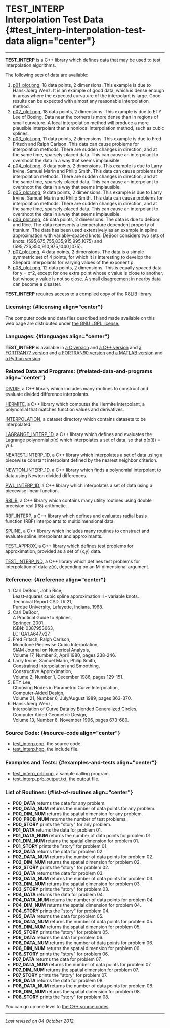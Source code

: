 TEST\_INTERP\
Interpolation Test Data {#test_interp-interpolation-test-data align="center"}
=======================

------------------------------------------------------------------------

**TEST\_INTERP** is a C++ library which defines data that may be used to
test interpolation algorithms.

The following sets of data are available:

1.  [p01\_plot.png](p01_plot.png), 18 data points, 2 dimensions. This
    example is due to Hans-Joerg Wenz. It is an example of good data,
    which is dense enough in areas where the expected curvature of the
    interpolant is large. Good results can be expected with almost any
    reasonable interpolation method.
2.  [p02\_plot.png](p02_plot.png), 18 data points, 2 dimensions. This
    example is due to ETY Lee of Boeing. Data near the corners is more
    dense than in regions of small curvature. A local interpolation
    method will produce a more plausible interpolant than a nonlocal
    interpolation method, such as cubic splines.
3.  [p03\_plot.png](p03_plot.png), 11 data points, 2 dimensions. This
    example is due to Fred Fritsch and Ralph Carlson. This data can
    cause problems for interpolation methods. There are sudden changes
    in direction, and at the same time, sparsely-placed data. This can
    cause an interpolant to overshoot the data in a way that seems
    implausible.
4.  [p04\_plot.png](p04_plot.png), 8 data points, 2 dimensions. This
    example is due to Larry Irvine, Samuel Marin and Philip Smith. This
    data can cause problems for interpolation methods. There are sudden
    changes in direction, and at the same time, sparsely-placed data.
    This can cause an interpolant to overshoot the data in a way that
    seems implausible.
5.  [p05\_plot.png](p05_plot.png), 9 data points, 2 dimensions. This
    example is due to Larry Irvine, Samuel Marin and Philip Smith. This
    data can cause problems for interpolation methods. There are sudden
    changes in direction, and at the same time, sparsely-placed data.
    This can cause an interpolant to overshoot the data in a way that
    seems implausible.
6.  [p06\_plot.png](p06_plot.png), 49 data points, 2 dimensions. The
    data is due to deBoor and Rice. The data represents a temperature
    dependent property of titanium. The data has been used extensively
    as an example in spline approximation with variably-spaced knots.
    DeBoor considers two sets of knots: (595,675,755,835,915,995,1075)
    and (595,725,850,910,975,1040,1075).
7.  [p07\_plot.png](p07_plot.png), 4 data points, 2 dimensions. The data
    is a simple symmetric set of 4 points, for which it is interesting
    to develop the Shepard interpolants for varying values of the
    exponent p.
8.  [p08\_plot.png](p08_plot.png), 12 data points, 2 dimensions. This is
    equally spaced data for y = x\^2, except for one extra point whose x
    value is close to another, but whose y value is not so close. A
    small disagreement in nearby data can become a disaster.

**TEST\_INTERP** requires access to a compiled copy of the R8LIB
library.

### Licensing: {#licensing align="center"}

The computer code and data files described and made available on this
web page are distributed under [the GNU LGPL
license.](../../txt/gnu_lgpl.txt)

### Languages: {#languages align="center"}

**TEST\_INTERP** is available in [a C
version](../../c_src/test_interp/test_interp.html) and [a C++
version](../../cpp_src/test_interp/test_interp.html) and [a FORTRAN77
version](../../f77_src/test_interp/test_interp.html) and [a FORTRAN90
version](../../f_src/test_interp/test_interp.html) and [a MATLAB
version](../../m_src/test_interp/test_interp.html) and [a Python
version](../../py_src/test_interp/test_interp.html).

### Related Data and Programs: {#related-data-and-programs align="center"}

[DIVDIF](../../cpp_src/divdif/divdif.html), a C++ library which includes
many routines to construct and evaluate divided difference interpolants.

[HERMITE](../../cpp_src/hermite/hermite.html), a C++ library which
computes the Hermite interpolant, a polynomial that matches function
values and derivatives.

[INTERPOLATION](../../datasets/interpolation/interpolation.html), a
dataset directory which contains datasets to be interpolated.

[LAGRANGE\_INTERP\_1D](../../cpp_src/lagrange_interp_1d/lagrange_interp_1d.html),
a C++ library which defines and evaluates the Lagrange polynomial p(x)
which interpolates a set of data, so that p(x(i)) = y(i).

[NEAREST\_INTERP\_1D](../../cpp_src/nearest_interp_1d/nearest_interp_1d.html),
a C++ library which interpolates a set of data using a piecewise
constant interpolant defined by the nearest neighbor criterion.

[NEWTON\_INTERP\_1D](../../cpp_src/newton_interp_1d/newton_interp_1d.html),
a C++ library which finds a polynomial interpolant to data using Newton
divided differences.

[PWL\_INTERP\_1D](../../cpp_src/pwl_interp_1d/pwl_interp_1d.html), a C++
library which interpolates a set of data using a piecewise linear
function.

[R8LIB](../../cpp_src/r8lib/r8lib.html), a C++ library which contains
many utility routines using double precision real (R8) arithmetic.

[RBF\_INTERP](../../cpp_src/rbf_interp/rbf_interp.html), a C++ library
which defines and evaluates radial basis function (RBF) interpolants to
multidimensional data.

[SPLINE](../../cpp_src/spline/spline.html), a C++ library which includes
many routines to construct and evaluate spline interpolants and
approximants.

[TEST\_APPROX](../../cpp_src/test_approx/test_approx.html), a C++
library which defines test problems for approximation, provided as a set
of (x,y) data.

[TEST\_INTERP\_ND](../../cpp_src/test_interp_nd/test_interp_nd.html), a
C++ library which defines test problems for interpolation of data z(x),
depending on an M-dimensional argument.

### Reference: {#reference align="center"}

1.  Carl DeBoor, John Rice,\
    Least-squares cubic spline approximation II - variable knots.\
    Technical Report CSD TR 21,\
    Purdue University, Lafayette, Indiana, 1968.
2.  Carl DeBoor,\
    A Practical Guide to Splines,\
    Springer, 2001,\
    ISBN: 0387953663,\
    LC: QA1.A647.v27.
3.  Fred Fritsch, Ralph Carlson,\
    Monotone Piecewise Cubic Interpolation,\
    SIAM Journal on Numerical Analysis,\
    Volume 17, Number 2, April 1980, pages 238-246.
4.  Larry Irvine, Samuel Marin, Philip Smith,\
    Constrained Interpolation and Smoothing,\
    Constructive Approximation,\
    Volume 2, Number 1, December 1986, pages 129-151.
5.  ETY Lee,\
    Choosing Nodes in Parametric Curve Interpolation,\
    Computer-Aided Design,\
    Volume 21, Number 6, July/August 1989, pages 363-370.
6.  Hans-Joerg Wenz,\
    Interpolation of Curve Data by Blended Generalized Circles,\
    Computer Aided Geometric Design,\
    Volume 13, Number 8, November 1996, pages 673-680.

### Source Code: {#source-code align="center"}

-   [test\_interp.cpp](test_interp.cpp), the source code.
-   [test\_interp.hpp](test_interp.hpp), the include file.

### Examples and Tests: {#examples-and-tests align="center"}

-   [test\_interp\_prb.cpp](test_interp_prb.cpp), a sample calling
    program.
-   [test\_interp\_prb\_output.txt](test_interp_prb_output.txt), the
    output file.

### List of Routines: {#list-of-routines align="center"}

-   **P00\_DATA** returns the data for any problem.
-   **P00\_DATA\_NUM** returns the number of data points for any
    problem.
-   **P00\_DIM\_NUM** returns the spatial dimension for any problem.
-   **P00\_PROB\_NUM** returns the number of test problems.
-   **P00\_STORY** prints the "story" for any problem.
-   **P01\_DATA** returns the data for problem 01.
-   **P01\_DATA\_NUM** returns the number of data points for problem 01.
-   **P01\_DIM\_NUM** returns the spatial dimension for problem 01.
-   **P01\_STORY** prints the "story" for problem 01.
-   **P02\_DATA** returns the data for problem 02.
-   **P02\_DATA\_NUM** returns the number of data points for problem 02.
-   **P02\_DIM\_NUM** returns the spatial dimension for problem 02.
-   **P02\_STORY** prints the "story" for problem 02.
-   **P03\_DATA** returns the data for problem 03.
-   **P03\_DATA\_NUM** returns the number of data points for problem 03.
-   **P03\_DIM\_NUM** returns the spatial dimension for problem 03.
-   **P03\_STORY** prints the "story" for problem 03.
-   **P04\_DATA** returns the data for problem 04.
-   **P04\_DATA\_NUM** returns the number of data points for problem 04.
-   **P04\_DIM\_NUM** returns the spatial dimension for problem 04.
-   **P04\_STORY** prints the "story" for problem 04.
-   **P05\_DATA** returns the data for problem 05.
-   **P05\_DATA\_NUM** returns the number of data points for problem 05.
-   **P05\_DIM\_NUM** returns the spatial dimension for problem 05.
-   **P05\_STORY** prints the "story" for problem 05.
-   **P06\_DATA** returns the data for problem 06.
-   **P06\_DATA\_NUM** returns the number of data points for problem 06.
-   **P06\_DIM\_NUM** returns the spatial dimension for problem 06.
-   **P06\_STORY** prints the "story" for problem 06.
-   **P07\_DATA** returns the data for problem 07.
-   **P07\_DATA\_NUM** returns the number of data points for problem 07.
-   **P07\_DIM\_NUM** returns the spatial dimension for problem 07.
-   **P07\_STORY** prints the "story" for problem 07.
-   **P08\_DATA** returns the data for problem 08.
-   **P08\_DATA\_NUM** returns the number of data points for problem 08.
-   **P08\_DIM\_NUM** returns the spatial dimension for problem 08.
-   **P08\_STORY** prints the "story" for problem 08.

You can go up one level to [the C++ source codes](../cpp_src.html).

------------------------------------------------------------------------

*Last revised on 04 October 2012.*
